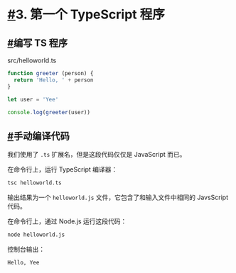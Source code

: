 
# [#](https://24kcs.github.io/vue3_study/chapter1/03_HelloWorld.html#_3-第一个-typescript-程序)3. 第一个 TypeScript 程序

## [#](https://24kcs.github.io/vue3_study/chapter1/03_HelloWorld.html#编写-ts-程序)编写 TS 程序

src/helloworld.ts

```typescript
function greeter (person) {
  return 'Hello, ' + person
}

let user = 'Yee'

console.log(greeter(user))
```

## [#](https://24kcs.github.io/vue3_study/chapter1/03_HelloWorld.html#手动编译代码)手动编译代码

我们使用了 `.ts` 扩展名，但是这段代码仅仅是 JavaScript 而已。

在命令行上，运行 TypeScript 编译器：

```bash
tsc helloworld.ts
```

输出结果为一个 `helloworld.js` 文件，它包含了和输入文件中相同的 JavsScript 代码。

在命令行上，通过 Node.js 运行这段代码：

```bash
node helloworld.js
```

控制台输出：

```text
Hello, Yee
```

